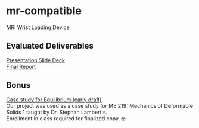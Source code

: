# mr-compatible
MRI Wrist Loading Device

## Evaluated Deliverables
[Presentation Slide Deck](presentation-slide-deck.pdf)  
[Final Report](final-report.pdf)

## Bonus
[Case study for Equilibrium (early draft)](case-study-me-219.pdf)  
Our project was used as a case study for ME 219: Mechanics of Deformable Solids 1 taught by Dr. Stephan Lambert's.   
Enrollment in class required for finalized copy. 🤓
